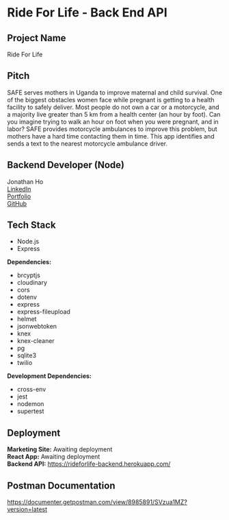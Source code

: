 # Ride For Life - Back End API

## Project Name

Ride For Life

## Pitch

SAFE serves mothers in Uganda to improve maternal and child survival. One of the biggest obstacles women face while pregnant is getting to a health facility to safely deliver. Most people do not own a car or a motorcycle, and a majority live greater than 5 km from a health center (an hour by foot). Can you imagine trying to walk an hour on foot when you were pregnant, and in labor? SAFE provides motorcycle ambulances to improve this problem, but mothers have a hard time contacting them in time. This app identifies and sends a text to the nearest motorcycle ambulance driver.

## Backend Developer (Node)

Jonathan Ho  
[LinkedIn](https://www.linkedin.com/in/jonathan-y-ho/ 'LinkedIn')  
[Portfolio](https://jonathan-ho.dev 'jonathan-ho.dev')  
[GitHub](https://github.com/Jonathan-YungHsin-Ho 'Jonathan-YungHsin-Ho')

## Tech Stack

- Node.js
- Express

**Dependencies:**

- brcyptjs
- cloudinary
- cors
- dotenv
- express
- express-fileupload
- helmet
- jsonwebtoken
- knex
- knex-cleaner
- pg
- sqlite3
- twilio

**Development Dependencies:**

- cross-env
- jest
- nodemon
- supertest

## Deployment

**Marketing Site:** Awaiting deployment  
**React App:** Awaiting deployment  
**Backend API:** https://rideforlife-backend.herokuapp.com/

## Postman Documentation

https://documenter.getpostman.com/view/8985891/SVzua1MZ?version=latest
